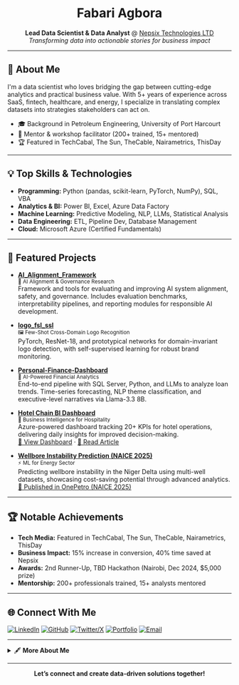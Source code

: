 <!--
  Hi there 👋 — Welcome to my GitHub!

  Standout Profile for Fabari Agbora
-->

<h1 align="center">Fabari Agbora</h1>
<p align="center">
  <b>Lead Data Scientist & Data Analyst</b> @ <a href="https://www.nepsix.com/">Nepsix Technologies LTD</a><br/>
  <i>Transforming data into actionable stories for business impact</i>
</p>

---

## 🚀 About Me

I'm a data scientist who loves bridging the gap between cutting-edge analytics and practical business value. With 5+ years of experience across SaaS, fintech, healthcare, and energy, I specialize in translating complex datasets into strategies stakeholders can act on.

- 🎓 Background in Petroleum Engineering, University of Port Harcourt
- 🤝 Mentor & workshop facilitator (200+ trained, 15+ mentored)
- 🏆 Featured in TechCabal, The Sun, TheCable, Nairametrics, ThisDay

---

## 💡 Top Skills & Technologies

- **Programming:** Python (pandas, scikit-learn, PyTorch, NumPy), SQL, VBA
- **Analytics & BI:** Power BI, Excel, Azure Data Factory
- **Machine Learning:** Predictive Modeling, NLP, LLMs, Statistical Analysis
- **Data Engineering:** ETL, Pipeline Dev, Database Management
- **Cloud:** Microsoft Azure (Certified Fundamentals)

---

## 🌟 Featured Projects

- [**AI_Alignment_Framework**](https://github.com/fabariagbora/AI_Alignment_Framework)  
  <sub>🤖 AI Alignment & Governance Research</sub><br>
  Framework and tools for evaluating and improving AI system alignment, safety, and governance. Includes evaluation benchmarks, interpretability pipelines, and reporting modules for responsible AI development.

- [**logo_fsl_ssl**](https://github.com/fabariagbora/logo_fsl_ssl)  
  <sub>🖼️ Few-Shot Cross-Domain Logo Recognition</sub><br>
  PyTorch, ResNet-18, and prototypical networks for domain-invariant logo detection, with self-supervised learning for robust brand monitoring.

- [**Personal-Finance-Dashboard**](https://github.com/fabariagbora/Personal-Finance-Dashboard)  
  <sub>🏦 AI-Powered Financial Analytics</sub><br>
  End-to-end pipeline with SQL Server, Python, and LLMs to analyze loan trends. Time-series forecasting, NLP theme classification, and executive-level narratives via Llama-3.3 8B.

- [**Hotel Chain BI Dashboard**](https://www.datascienceportfol.io/fabariagbora/projects/2)  
  <sub>🏨 Business Intelligence for Hospitality</sub><br>
  Azure-powered dashboard tracking 20+ KPIs for hotel operations, delivering daily insights for improved decision-making.<br>
  <a href="https://app.powerbi.com/view?r=eyJrIjoiOTk3MTZmYzMtMjg4ZS00MDM4LTgzN2QtNTY2NWI5M2FiMGVlIiwidCI6ImQ5OGI0ODA5LWVjNmEtNGRkZC04OTA0LWQ5MGY4MmM1ZjM4NCJ9&embedImagePlaceholder=true&pageName=cd1baef8c634470c21ba" target="_blank">🔗 View Dashboard</a> · <a href="https://medium.com/@fabariagbora/hotel-chain-bi-dashboard-for-hilton-hotels-end-to-end-azuresql-to-power-bi-service-b95ef7d9124b" target="_blank">📖 Read Article</a>

- [**Wellbore Instability Prediction (NAICE 2025)**](https://onepetro.org/SPENAIC/proceedings-abstract/25NAIC/25NAIC/787284)  
  <sub>⚡ ML for Energy Sector</sub><br>
  Predicting wellbore instability in the Niger Delta using multi-well datasets, showcasing cost-saving potential through advanced analytics.<br>
  <a href="https://onepetro.org/SPENAIC/proceedings-abstract/25NAIC/25NAIC/787284" target="_blank">📄 Published in OnePetro (NAICE 2025)</a>

---

## 🏆 Notable Achievements

- **Tech Media:** Featured in TechCabal, The Sun, TheCable, Nairametrics, ThisDay
- **Business Impact:** 15% increase in conversion, 40% time saved at Nepsix
- **Awards:** 2nd Runner-Up, TBD Hackathon (Nairobi, Dec 2024, $5,000 prize)
- **Mentorship:** 200+ professionals trained, 15+ analysts mentored

---

## 🌐 Connect With Me

[![LinkedIn](https://img.shields.io/badge/-LinkedIn-blue?logo=linkedin)](https://www.linkedin.com/in/fabariagbora/)
[![GitHub](https://img.shields.io/badge/-GitHub-black?logo=github)](https://github.com/fabariagbora)
[![Twitter/X](https://img.shields.io/badge/-Twitter-black?logo=x)](https://x.com/fabariagbora)
[![Portfolio](https://img.shields.io/badge/-Portfolio-009688?logo=launchpad)](https://www.datascienceportfol.io/fabariagbora)
[![Email](https://img.shields.io/badge/-Email-red?logo=gmail)](mailto:agfabariagbora@gmail.com)

---

<details>
<summary>🖋️ <b>More About Me</b></summary>

*"Transforming data into stories that stakeholders can act on"*  

I’m passionate about mentoring others and believe in the power of data-driven decisions for real-world impact. When I’m not building ML models, you’ll find me leading workshops and sharing knowledge in the data community.

</details>

---

<p align="center">
  <b>Let’s connect and create data-driven solutions together!</b>
</p>
